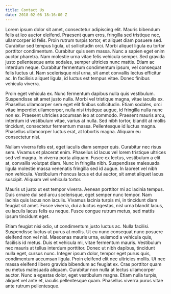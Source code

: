 ```yaml
---
title: Contact Us
date: 2018-02-06 18:16:00 Z
---
```


Lorem ipsum dolor sit amet, consectetur adipiscing elit. Mauris bibendum felis at leo auctor eleifend. Praesent quam eros, fringilla sed tristique nec, ullamcorper id felis. Proin rutrum turpis tortor, et aliquet diam posuere sed. Curabitur sed tempus ligula, ut sollicitudin orci. Morbi aliquet ligula eu tortor porttitor condimentum. Curabitur quis sem massa. Nunc a sapien eget enim auctor pharetra. Nam molestie urna vitae felis vehicula semper. Sed gravida justo pellentesque ante sodales, semper ultricies nunc mattis. Etiam ac interdum neque. Curabitur fermentum condimentum ipsum, vel consequat felis luctus ut. Nam scelerisque nisl urna, sit amet convallis lectus efficitur ac. In facilisis aliquet ligula, id luctus est tempus vitae. Donec finibus vehicula viverra.

Proin eget vehicula ex. Nunc fermentum dapibus nulla quis vestibulum. Suspendisse sit amet justo nulla. Morbi vel tristique magna, vitae iaculis ex. Phasellus ullamcorper sem eget elit finibus sollicitudin. Etiam sodales, orci vitae imperdiet ullamcorper, nulla nisi tristique augue, id fringilla nulla nunc non ex. Praesent ultricies accumsan leo at commodo. Praesent mauris arcu, interdum id vestibulum vitae, varius at nulla. Sed nibh tortor, blandit at mollis tincidunt, consectetur fermentum massa. Pellentesque id luctus magna. Phasellus ullamcorper luctus erat, at lobortis magna. Aliquam eu consectetur nisi.

Nullam viverra felis est, eget iaculis diam semper quis. Curabitur nec risus sem. Vivamus et placerat enim. Phasellus id lacus vel lorem tristique ultrices sed vel magna. In viverra porta aliquam. Fusce ex lectus, vestibulum a elit at, convallis volutpat diam. Nunc in fringilla nibh. Suspendisse malesuada ligula molestie massa venenatis fringilla sed id augue. In laoreet vel nibh non vehicula. Vestibulum rhoncus lacus et dui auctor, sit amet aliquet lacus suscipit. Aliquam vel vehicula tortor.

Mauris ut justo ut est tempor viverra. Aenean porttitor mi ac lacinia tempus. Duis ornare dui sed arcu scelerisque, eget semper nunc tempor. Nam lacinia quis lacus non iaculis. Vivamus lacinia turpis mi, in tincidunt diam feugiat sit amet. Fusce viverra, dui a luctus egestas, nisl urna blandit lacus, eu iaculis lacus felis eu neque. Fusce congue rutrum metus, sed mattis ipsum tincidunt eget.

Etiam feugiat nisi odio, ut condimentum justo luctus ac. Nulla facilisi. Suspendisse luctus ut purus at mollis. Ut eu nunc consequat nunc posuere eleifend non vel nisl. Maecenas mauris urna, euismod a vehicula quis, facilisis id metus. Duis et vehicula mi, vitae fermentum mauris. Vestibulum nec mauris at tellus interdum porttitor. Donec ut nibh dapibus, tincidunt nulla eget, cursus nunc. Integer ipsum dolor, tempor eget purus quis, condimentum accumsan ligula. Proin eleifend elit nec ultricies mollis. Ut nec massa eleifend libero gravida bibendum ac feugiat ex. Cras porttitor quam eu metus malesuada aliquam. Curabitur non nulla at lectus ullamcorper auctor. Nunc a egestas dolor, eget vestibulum magna. Etiam nulla turpis, aliquet vel ante et, iaculis pellentesque quam. Phasellus viverra purus vitae ante rutrum pellentesque.